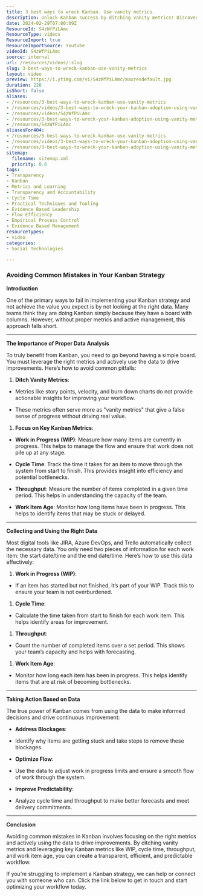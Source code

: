 ```yaml
---
title: 3 best ways to wreck Kanban. Use vanity metrics.
description: Unlock Kanban success by ditching vanity metrics! Discover actionable insights to enhance your workflow and drive continuous improvement. Watch now!
date: 2024-02-29T07:00:09Z
ResourceId: S4zWfPiLAmc
ResourceType: videos
ResourceImport: true
ResourceImportSource: Youtube
videoId: S4zWfPiLAmc
source: internal
url: /resources/videos/:slug
slug: 3-best-ways-to-wreck-kanban-use-vanity-metrics
layout: video
preview: https://i.ytimg.com/vi/S4zWfPiLAmc/maxresdefault.jpg
duration: 226
isShort: false
aliases:
- /resources/3-best-ways-to-wreck-kanban-use-vanity-metrics
- /resources/videos/3-best-ways-to-wreck-your-kanban-adoption-using-vanity-metrics-
- /resources/videos/S4zWfPiLAmc
- /resources/3-best-ways-to-wreck-your-kanban-adoption-using-vanity-metrics-
- /resources/S4zWfPiLAmc
aliasesFor404:
- /resources/3-best-ways-to-wreck-kanban-use-vanity-metrics
- /resources/videos/3-best-ways-to-wreck-your-kanban-adoption-using-vanity-metrics-
- /resources/3-best-ways-to-wreck-your-kanban-adoption-using-vanity-metrics-
sitemap:
  filename: sitemap.xml
  priority: 0.6
tags:
- Transparency
- Kanban
- Metrics and Learning
- Transparency and Accountability
- Cycle Time
- Practical Techniques and Tooling
- Evidence Based Leadership
- Flow Efficiency
- Empirical Process Control
- Evidence Based Management
resourceTypes:
- video
categories:
- Social Technologies

---
```

### Avoiding Common Mistakes in Your Kanban Strategy

**Introduction**

One of the primary ways to fail in implementing your Kanban strategy and not achieve the value you expect is by not looking at the right data. Many teams think they are doing Kanban simply because they have a board with columns. However, without proper metrics and active management, this approach falls short.



* * *

**The Importance of Proper Data Analysis**

To truly benefit from Kanban, you need to go beyond having a simple board. You must leverage the right metrics and actively use the data to drive improvements. Here’s how to avoid common pitfalls:

1. **Ditch Vanity Metrics**:

- Metrics like story points, velocity, and burn down charts do not provide actionable insights for improving your workflow.

- These metrics often serve more as "vanity metrics" that give a false sense of progress without driving real value.

1. **Focus on Key Kanban Metrics**:

- **Work in Progress (WIP)**: Measure how many items are currently in progress. This helps to manage the flow and ensure that work does not pile up at any stage.

- **Cycle Time**: Track the time it takes for an item to move through the system from start to finish. This provides insight into efficiency and potential bottlenecks.

- **Throughput**: Measure the number of items completed in a given time period. This helps in understanding the capacity of the team.

- **Work Item Age**: Monitor how long items have been in progress. This helps to identify items that may be stuck or delayed.

* * *

**Collecting and Using the Right Data**

Most digital tools like JIRA, Azure DevOps, and Trello automatically collect the necessary data. You only need two pieces of information for each work item: the start date/time and the end date/time. Here’s how to use this data effectively:

1. **Work in Progress (WIP)**:

- If an item has started but not finished, it’s part of your WIP. Track this to ensure your team is not overburdened.

1. **Cycle Time**:

- Calculate the time taken from start to finish for each work item. This helps identify areas for improvement.

1. **Throughput**:

- Count the number of completed items over a set period. This shows your team’s capacity and helps with forecasting.

1. **Work Item Age**:

- Monitor how long each item has been in progress. This helps identify items that are at risk of becoming bottlenecks.

* * *

**Taking Action Based on Data**

The true power of Kanban comes from using the data to make informed decisions and drive continuous improvement:

- **Address Blockages**:

- Identify why items are getting stuck and take steps to remove these blockages.

- **Optimize Flow**:

- Use the data to adjust work in progress limits and ensure a smooth flow of work through the system.

- **Improve Predictability**:

- Analyze cycle time and throughput to make better forecasts and meet delivery commitments.

* * *

**Conclusion**

Avoiding common mistakes in Kanban involves focusing on the right metrics and actively using the data to drive improvements. By ditching vanity metrics and leveraging key Kanban metrics like WIP, cycle time, throughput, and work item age, you can create a transparent, efficient, and predictable workflow.

If you’re struggling to implement a Kanban strategy, we can help or connect you with someone who can. Click the link below to get in touch and start optimizing your workflow today.
